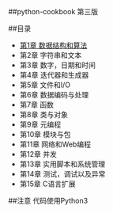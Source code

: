##python-cookbook 第三版


##目录
- [第1章 数据结构和算法](Chapter1/)
- 第2章  字符串和文本
- 第3章  数字，日期和时间
- 第4章  迭代器和生成器
- 第5章  文件和I/O
- 第6章  数据编码与处理
- 第7章  函数
- 第8章  类与对象
- 第9章  元编程
- 第10章 模块与包
- 第11章 网络和Web编程
- 第12章 并发
- 第13章 实用脚本和系统管理
- 第14章 测试，调试以及异常
- 第15章 C语言扩展




##注意
代码使用Python3
